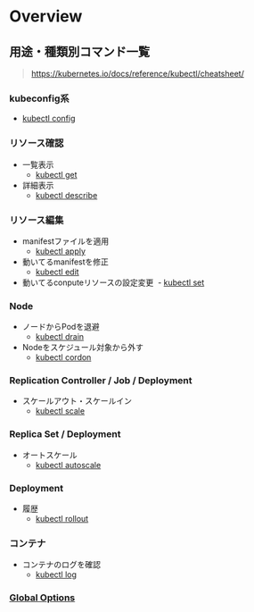 # Overview

## 用途・種類別コマンド一覧

> https://kubernetes.io/docs/reference/kubectl/cheatsheet/

### kubeconfig系

- [kubectl config](./config.md)

### リソース確認

- 一覧表示
  - [kubectl get](./get.md)
- 詳細表示
  - [kubectl describe](./describe.md)

### リソース編集

- manifestファイルを適用
  - [kubectl apply](./apply.md)
- 動いてるmanifestを修正
  - [kubectl edit](./edit.md)
- 動いてるconputeリソースの設定変更
  - [kubectl set](./set.md)

### Node

- ノードからPodを退避
  - [kubectl drain](./drain.md)
- Nodeをスケジュール対象から外す
  - [kubectl cordon](./cordon.md)

### Replication Controller / Job / Deployment

- スケールアウト・スケールイン
  - [kubectl scale](./scale.md)

### Replica Set / Deployment

- オートスケール
  - [kubectl autoscale](./autoscale.md)

### Deployment

- 履歴
  - [kubectl rollout](./rollout.md)

### コンテナ

- コンテナのログを確認
  - [kubectl log](./log.md)

### [Global Options](./global-options.md)
